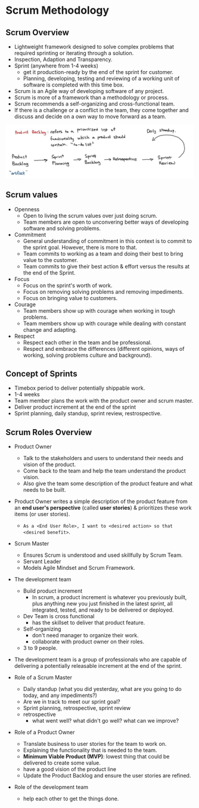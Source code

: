 # Scrum Methodology

## Scrum Overview

- Lightweight framework designed to solve complex problems that required sprinting or iterating through a solution.
- Inspection, Adaption and Transparency.
- Sprint (anywhere from 1-4 weeks)
  - get it production-ready by the end of the sprint for customer.
  - Planning, developing, testing and reviewing of a working unit of software is completed with this time box.
- Scrum is an Agile way of developing software of any project.
- Scrum is more of a framework than a methodology or process.
- Scrum recommends a self-organizing and cross-functional team.
- If there is a challenge or a conflict in the team, they come together and discuss and decide on a own way to move forward as a team.

<img src="../pics/scrum-process.jpg" alt="scrum process" />

## Scrum values

- Openness
    - Open to living the scrum values over just doing scrum.
    - Team members are open to unconvering better ways of developing software and solving problems.
- Commitment
    - General understanding of commitment in this context is to commit to the sprint goal. However, there is more to that.
    - Team commits to working as a team and doing their best to bring value to the customer.
    - Team commits to give their best action & effort versus the results at the end of the Sprint.
- Focus
    - Focus on the sprint's worth of work.
    - Focus on removing solving problems and removing impediments.
    - Focus on bringing value to customers.
- Courage
    - Team members show up with courage when working in tough problems.
    - Team members show up with courage while dealing with constant change and adapting.
- Respect
    - Respect each other in the team and be professional.
    - Respect and embrace the differences (different opinions, ways of working, solving problems culture and background).

## Concept of Sprints

- Timebox period to deliver potentially shippable work.
- 1-4 weeks
- Team member plans the work with the product owner and scrum master.
- Deliver product increment at the end of the sprint
- Sprint planning, daily standup, sprint review, restrospective.

## Scrum Roles Overview

- Product Owner
    - Talk to the stakeholders and users to understand their needs and vision of the product.
    - Come back to the team and help the team understand the product vision.
    - Also give the team some description of the product feature and what needs to be built.

- Product Owner writes a simple description of the product feature from an **end user's perspective** (called **user stories**) & prioritizes these work items (or user stories).
    - `As a <End User Role>, I want to <desired action> so that <desired benefit>`.

- Scrum Master
    - Ensures Scrum is understood and used skillfully by Scrum Team.
    - Servant Leader
    - Models Agile Mindset and Scrum Framework.

- The development team
    - Build product increment
        - In scrum, a product increment is whatever you previously built, plus anything new you just finished in the latest sprint, all integrated, tested, and ready to be delivered or deployed.
    - Dev Team is cross functional
        - has the skillset to deliver that product feature.
    - Self-organizing
        - don't need manager to organize their work.
        - collaborate with product owner on their roles.
    - 3 to 9 people.

- The development team is a group of professionals who are capable of delivering a potentially releasable increment at the end of the sprint.

- Role of a Scrum Master
    - Daily standup (what you did yesterday, what are you going to do today, and any impediments?)
    - Are we in track to meet our sprint goal?
    - Sprint planning, retrospective, sprint review
    - retrospective
        - what went well? what didn't go well? what can we improve?

- Role of a Product Owner
    - Translate business to user stories for the team to work on.
    - Explaining the functionality that is needed to the team.
    - **Minimum Viable Product (MVP)**: lowest thing that could be delivered to create some value.
    - have a good vision of the product line
    - Update the Product Backlog and ensure the user stories are refined.

- Role of the development team
    - help each other to get the things done.


